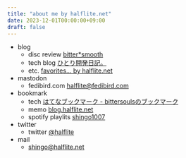 ```yaml
---
title: "about me by halflite.net"
date: 2023-12-01T00:00:00+09:00
draft: false
---
```


- blog
  - disc review [bitter*smooth](https://bittersmooth.halflite.net/ "bitter*smooth")
  - tech blog [ひとり開発日記。](https://halflite.github.io/techlog/ "ひとり開発日記。")
  - etc. [favorites... by halflite.net](https://favs.halflite.net/ "favorites... by halflite.net")
- mastodon
  - fedibird.com [halflite@fedibird.com](https://fedibird.com/@halflite "halflite@fedibird.com")
- bookmark
  - tech [はてなブックマーク - bittersoulsのブックマーク](http://b.hatena.ne.jp/bittersouls/ "はてなブックマーク - bittersoulsのブックマーク")
  - memo [blog.halflite.net](http://blog.halflite.net/ "blog.halflite.net")
  - spotify playlits [shingo1007](https://open.spotify.com/user/94adu4wv5h59ykv64hed3sl7m "shingo1007")
- twitter
  - twitter [@halflite](https://twitter.com/halflite "@halflite")
- mail
    - [shingo@halflite.net](<mailto:shingo@halflite.net>)